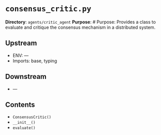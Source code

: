 # `consensus_critic.py`

**Directory**: `agents/critic_agent`
**Purpose**: # Purpose: Provides a class to evaluate and critique the consensus mechanism in a distributed system.

## Upstream
- ENV: —
- Imports: base, typing

## Downstream
- —

## Contents
- `ConsensusCritic()`
- `__init__()`
- `evaluate()`